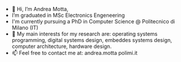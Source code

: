 - 👋 Hi, I’m Andrea Motta, 
- I’m graduated in MSc Electronics Engeneering
- I'm currently pursuing a PhD in Computer Science @ Politecnico di Milano (IT)
- 🌱 My main interests for my research are:
    operating systems programming, 
    digital systems design,
    embeddes systems design,
    computer architecture,
    hardware design.
- 📫 Feel free to contact me at:     andrea.motta <at> polimi.it

<!---
FriedDede/FriedDede is a ✨ special ✨ repository because its `README.md` (this file) appears on your GitHub profile.
You can click the Preview link to take a look at your changes.
--->
